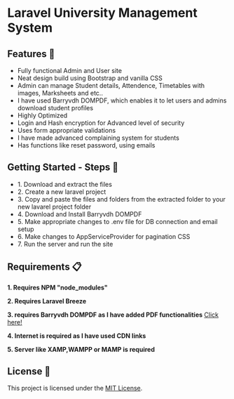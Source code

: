 <h1>Laravel University Management System</h1>

<h2>Features 🚀</h2>

<ul>
  <li>Fully functional Admin and User site</li>
  <li>Neat design build using Bootstrap and vanilla CSS</li>
  <li>Admin can manage Student details, Attendence, Timetables with images, Marksheets and etc..</li>
  <li>I have used Barryvdh DOMPDF, which enables it to let users and admins download student profiles</li>
  <li>Highly Optimized</li>
  <li>Login and Hash encryption for Advanced level of security</li>
  <li>Uses form appropriate validations</li>
  <li>I have made advanced complaining system for students</li>
  <li>Has functions like reset password, using emails</li>
</ul>

<h2>Getting Started - Steps 📲</h2>

<ul>
  <li>1. Download and extract the files</li>
  <li>2. Create a new laravel project</li>
  <li>3. Copy and paste the files and folders from the extracted folder to your new lavarel project folder</li>
  <li>4. Download and Install Barryvdh DOMPDF </li>
  <li>5. Make appropriate changes to .env file for DB connection and email setup
  <li>6. Make changes to AppServiceProvider for pagination CSS</li>
  <li>7. Run the server and run the site</li>
</ul>

<h2>Requirements 📋</h2>

<p><strong>1. Requires NPM "node_modules"</strong></p>
<p><strong>2. Requires Laravel Breeze</strong></p>
<p><strong>3. requires Barryvdh DOMPDF as I have added PDF functionalities</strong> <a href="https://github.com/barryvdh/laravel-dompdf">  Click here!</a></p>
<p><strong>4. Internet is required as I have used CDN links</strong></p>
<p><strong>5. Server like XAMP,WAMPP or MAMP is required</strong></p>

<h2>License 📜</h2>

<p>This project is licensed under the <a href="LICENSE">MIT License</a>.</p>
